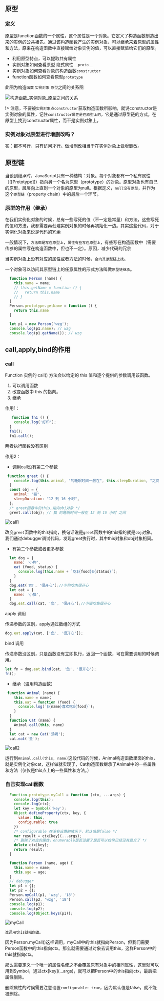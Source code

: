 ## 原型

### 定义
原型是function函数的一个属性，这个属性是一个对象。它定义了构造函数制造出来的实例的公共祖先。通过该构造函数产生的实例对象，可以继承来着原型的属性和方法，原来在构造函数中直接赋给对象实例的值，可以直接赋值给它们的原型。

 - 利用原型特点，可以提取共有属性
 - 实例对象如何查看原型 隐式属性`__proto__`
 - 实例对象如何查看对象的构造函数`constructor`
 - function函数如何查看原型`prototype`

此图为构造`函数` `实例对象` `原型`之间的关系图

![构造函数_实例对象_原型之间的关系](../../picture/原型与原型链/构造函数_实例对象_原型之间的关系.png)

!> 注意，不要被`实例对象点constructor`获取构造函数所影响，就说constructor是实例对象的属性，记住`constructor属性是在原型上的`，它是通过原型链的方式，在原型上找到constructor属性，而不是实例对象上。

### 实例对象对原型进行增删改吗？
答：都不可行，只有访问才行。做增删改相当于在实例对象上做增删改。

## 原型链
当谈到继承时，JavaScript只有一种结构：对象。每个对象都有一个私有属性（[[Prototype]]）指向另一个名为原型（prototype）的对象。原型对象也有自己的原型，层层向上直到一个对象的原型为null。根据定义，`null没有原型`，并作为这个`原型链`（property chain）中的最后一个环节。

### 原型的作用（继承）
在我们实例化对象的时候，总有一些写死的值（不一定是常量）和方法，这些写死的值和方法，我都需要再创建实例对象的时候再初始化一边。其实这些代码，对于实例化对象来说是代码的冗余

一般情况下，`方法都是写在原型上`，`属性有些写在原型上`，有些写在构造函数中（需要传参的属性写在构造函数中，但也不一定）。原因，减少代码的冗余

当实例对象上没有对应的属性或者方法的时候，`会向其原型链上找`。

一个对象可以访问其原型链上的任意属性的形式方法叫做`原型链继承`。

```js
  function Person (name) {
    this.name = name;
    // this.getName = function () {
    //   return this.name
    // }
  }
  Person.prototype.getName = function () {
    return this.name
  }

  let p1 = new Person('wzg');
  console.log(p1.name); // wzg
  console.log(p1.getName()); // wzg
```


## call,apply,bind的作用

### call
Function 实例的 call() 方法会以给定的 this 值和逐个提供的参数调用该函数。
1. 可以调用函数
2. 改变函数中 this 的指向。
2. 继承

作用1：
```js
   function fn1 () {
    console.log('打印');
  }
  fn1();
  fn1.call();
```
两者执行函数没有区别


作用2：

- 调用call没有第二个参数
```js
 function greet () {
    console.log(this.animal, "的睡眠时间一般在", this.sleepDuration, "之间");
  }
  const obj = {
    animal: "猫",
    sleepDuration: "12 到 16 小时",
  };
  /* greet函数中的this,指向obj对象 */
  greet.call(obj); // 猫 的睡眠时间一般在 12 到 16 小时 之间
```
![call1](../../picture/原型与原型链/call1.png)

改变`greet`函数中的this指向，换句话说是`greet`函数中的this指的就是`obj`对象。我们通过debugger调试代码，发现greet执行时，其中this对象和obj对象相同。

- 有第二个参数或者更多参数
```js
  let dog = {
    name: '小狗',
    eat (food, status) {
      console.log(this.name + `吃${food}${status}`);
    }
  }
  dog.eat('肉', '很开心');//小狗吃肉很开心
  let cat = {
    name: '小猫',
  }
  dog.eat.call(cat, '鱼', '很开心');//小猫吃鱼很开心
```

apply 调用

传递参数的区别，apply通过数组的方式
```js
dog.eat.apply(cat, ['鱼', '很开心']);
```

bind 调用

传递参数没区别，只是函数没有立即执行，返回一个函数，可在需要调用的时候调用。
```js
let fn = dog.eat.bind(cat, '鱼', '很开心');
fn();
```

- 继承（盗用构造函数）
```js
 function Animal (name) {
    this.name = name；
    this.eat = function (food) {
      console.log(`${name}喜欢吃${food}`);
    }
  }
  function Cat (name) {
    Animal.call(this, name)
  }
  let cat = new Cat('汤姆');
  cat.eat('鱼');
```
![call2](../../picture/原型与原型链/call2.png)

运行到`Animal.call(this, name)`这段代码的时候，Animal构造函数里面的this，就是实例化对象cat，这样做就实现了，Cat构造函数继承了Animal中的一些属性和方法（仅仅是this点上的一些属性和方法。）


### 自己实现call函数
```js
  Function.prototype.myCall = function (ctx, ...args) {
    console.log(this);
    console.log(ctx);
    let key = Symbol('key');
    Object.defineProperty(ctx, key, {
      value: this,
      configurable: true
    })
    /* configurable 在没有设置的情况下，默认值是false */
    var result = ctx[key](...args);
    /* 删除了对应的属性，enumerable是否设置了是否可以枚举已经没有意义了 */
    delete ctx[key];
    return result;
  }

  function Person (name, age) {
    this.name = name;
    this.age = age;
  }
  // debugger
  let p1 = {};
  let p2 = {};
  Person.myCall(p1, 'wzg', '18')
  Person.call(p2, 'wzg', '18')
  console.log(p1);
  console.log(p2);
  console.log(Object.keys(p1));
```
![myCall](../../picture/原型与原型链/myCall.png)

`谁调用this就指向谁。`

因为Person.myCall()这样调用，myCall中的this就指向Person，但我们需要Person函数中的this指向ctx。那么就需要通过对象去调用this，这样Person中的this就指向ctx。

那么需要定义一个唯一的属性名使之不会覆盖原有对象中的相同属性，这里就可以用到Symbol，通过ctx\[key\](...args)，就可以把Person中的this指向ctx，最后把属性删除。

删除属性的时候需要注意设置`configurable: true`，因为默认值是false，就不能被删除。